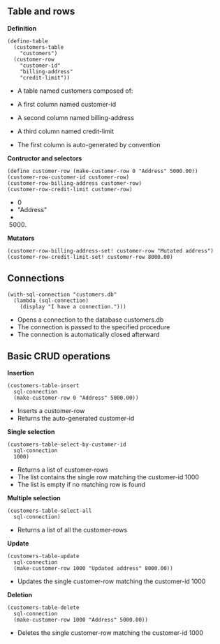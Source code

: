 
Table and rows
--------------

__Definition__

    (define-table
      (customers-table
        "customers")
      (customer-row
        "customer-id"
        "billing-address"
        "credit-limit"))

- A table named customers composed of:
 - A first column named customer-id
 - A second column named billing-address
 - A third column named credit-limit

- The first column is auto-generated by convention

__Contructor and selectors__

    (define customer-row (make-customer-row 0 "Address" 5000.00))
    (customer-row-customer-id customer-row)
    (customer-row-billing-address customer-row)
    (customer-row-credit-limit customer-row)

- 0
- "Address"
- 5000.

__Mutators__

    (customer-row-billing-address-set! customer-row "Mutated address")
    (customer-row-credit-limit-set! customer-row 8000.00)

Connections
-----------

    (with-sql-connection "customers.db"
      (lambda (sql-connection)
        (display "I have a connection.")))

- Opens a connection to the database customers.db
- The connection is passed to the specified procedure
- The connection is automatically closed afterward

Basic CRUD operations
---------------------

__Insertion__

    (customers-table-insert
      sql-connection
      (make-customer-row 0 "Address" 5000.00))

- Inserts a customer-row
- Returns the auto-generated customer-id

__Single selection__

    (customers-table-select-by-customer-id
      sql-connection
      1000)

- Returns a list of customer-rows
- The list contains the single row matching the customer-id 1000
- The list is empty if no matching row is found

__Multiple selection__

    (customers-table-select-all
      sql-connection)

- Returns a list of all the customer-rows

__Update__

    (customers-table-update
      sql-connection
      (make-customer-row 1000 "Updated address" 8000.00))

- Updates the single customer-row matching the customer-id 1000

__Deletion__

    (customers-table-delete
      sql-connection
      (make-customer-row 1000 "Address" 5000.00))

- Deletes the single customer-row matching the customer-id 1000

